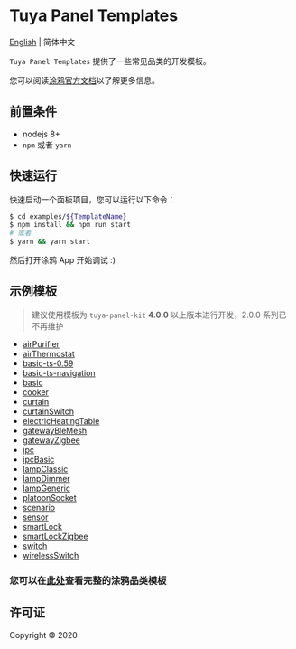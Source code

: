 # Tuya Panel Templates

[English](./README.md) | 简体中文

`Tuya Panel Templates` 提供了一些常见品类的开发模板。

您可以阅读[涂鸦官方文档](https://developer.tuya.com/cn/docs/iot)以了解更多信息。

## 前置条件

- nodejs 8+
- `npm` 或者 `yarn`

## 快速运行

快速启动一个面板项目，您可以运行以下命令：

```bash
$ cd examples/${TemplateName}
$ npm install && npm run start
# 或者
$ yarn && yarn start
```

然后打开涂鸦 App 开始调试 :)

## 示例模板

> 建议使用模板为 `tuya-panel-kit` **4.0.0** 以上版本进行开发，2.0.0 系列已不再维护

- [airPurifier](./examples/airPurifier)
- [airThermostat](./examples/airThermostat)
- [basic-ts-0.59](./examples/basic-ts-0.59)
- [basic-ts-navigation](./examples/basic-ts-navigation)
- [basic](./examples/basic)
- [cooker](./examples/cooker)
- [curtain](./examples/curtain)
- [curtainSwitch](./examples/curtainSwitch)
- [electricHeatingTable](./examples/electricHeatingTable)
- [gatewayBleMesh](./examples/gatewayBleMesh)
- [gatewayZigbee](./examples/gatewayZigbee)
- [ipc](./examples/ipc)
- [ipcBasic](./examples/ipcBasic)
- [lampClassic](./examples/lampClassic)
- [lampDimmer](./examples/lampDimmer)
- [lampGeneric](./examples/lampGeneric)
- [platoonSocket](./examples/platoonSocket)
- [scenario](./examples/scenario)
- [sensor](./examples/sensor)
- [smartLock](./examples/smartLock)
- [smartLockZigbee](./examples/smartLockZigbee)
- [switch](./examples/switch)
- [wirelessSwitch](./examples/wirelessSwitch)

### 您可以在[此处](./examples)查看完整的涂鸦品类模板

## 许可证

Copyright © 2020
